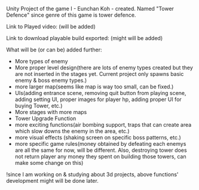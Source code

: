 Unity Project of the game I - Eunchan Koh - created. Named "Tower Defence" since genre of this game is tower defence.

Link to Played video:
(will be added)

Link to download playable build exported:
(might will be added)

What will be (or can be) added further:
- More types of enemy
- More proper level design(there are lots of enemy types created but they are not inserted in the stages yet. Current project only spawns basic enemy & boss enemy types.)
- more larger map(seems like map is way too small, can be fixed.)
- UIs(adding entrance scene, removing quit button from playing scene, adding setting UI, proper images for player hp, adding proper UI for buying Tower, etc.)
- More stages with more maps
- Tower Upgrade Function
- more exciting functions(air bombing support, traps that can create area which slow downs the enemy in the area, etc.)
- more visual effects (shaking screen on specific boss patterns, etc.)
- more specific game rules(money obtained by defeating each enemys are all the same for now, will be different. Also, destroying tower does not return player any money they spent on building those towers, can make some change on this)

!since I am working on & studying about 3d projects, above functions' development might will be done later.
